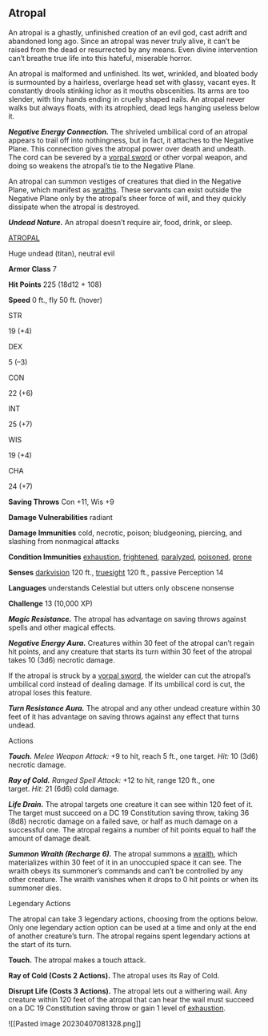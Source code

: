 ## Atropal

An atropal is a ghastly, unfinished creation of an evil god, cast adrift and abandoned long ago. Since an atropal was never truly alive, it can’t be raised from the dead or resurrected by any means. Even divine intervention can’t breathe true life into this hateful, miserable horror.

An atropal is malformed and unfinished. Its wet, wrinkled, and bloated body is surmounted by a hairless, overlarge head set with glassy, vacant eyes. It constantly drools stinking ichor as it mouths obscenities. Its arms are too slender, with tiny hands ending in cruelly shaped nails. An atropal never walks but always floats, with its atrophied, dead legs hanging useless below it.

_**Negative Energy Connection.**_ The shriveled umbilical cord of an atropal appears to trail off into nothingness, but in fact, it attaches to the Negative Plane. This connection gives the atropal power over death and undeath. The cord can be severed by a [vorpal sword](https://www.dndbeyond.com/magic-items/5397-vorpal-sword) or other vorpal weapon, and doing so weakens the atropal’s tie to the Negative Plane.

An atropal can summon vestiges of creatures that died in the Negative Plane, which manifest as [wraiths](https://www.dndbeyond.com/monsters/17064-wraith). These servants can exist outside the Negative Plane only by the atropal’s sheer force of will, and they quickly dissipate when the atropal is destroyed.

_**Undead Nature.**_ An atropal doesn’t require air, food, drink, or sleep.

[ATROPAL](https://www.dndbeyond.com/monsters/33015-atropal)

Huge undead (titan), neutral evil

**Armor Class** 7

**Hit Points** 225 (18d12 + 108)

**Speed** 0 ft., fly 50 ft. (hover)

STR

19 (+4)

DEX

5 (–3)

CON

22 (+6)

INT

25 (+7)

WIS

19 (+4)

CHA

24 (+7)

**Saving Throws** Con +11, Wis +9

**Damage Vulnerabilities** radiant

**Damage Immunities** cold, necrotic, poison; bludgeoning, piercing, and slashing from nonmagical attacks

**Condition Immunities** [exhaustion](https://www.dndbeyond.com/compendium/rules/basic-rules/appendix-a-conditions#Exhaustion), [frightened](https://www.dndbeyond.com/compendium/rules/basic-rules/appendix-a-conditions#Frightened), [paralyzed](https://www.dndbeyond.com/compendium/rules/basic-rules/appendix-a-conditions#Paralyzed), [poisoned](https://www.dndbeyond.com/compendium/rules/basic-rules/appendix-a-conditions#Poisoned), [prone](https://www.dndbeyond.com/compendium/rules/basic-rules/appendix-a-conditions#Prone)

**Senses** [darkvision](https://www.dndbeyond.com/compendium/rules/basic-rules/monsters#Darkvision) 120 ft., [truesight](https://www.dndbeyond.com/compendium/rules/basic-rules/monsters#Truesight) 120 ft., passive Perception 14

**Languages** understands Celestial but utters only obscene nonsense

**Challenge** 13 (10,000 XP)

_**Magic Resistance.**_ The atropal has advantage on saving throws against spells and other magical effects.

_**Negative Energy Aura.**_ Creatures within 30 feet of the atropal can’t regain hit points, and any creature that starts its turn within 30 feet of the atropal takes 10 (3d6) necrotic damage.

If the atropal is struck by a [vorpal sword](https://www.dndbeyond.com/magic-items/5397-vorpal-sword), the wielder can cut the atropal’s umbilical cord instead of dealing damage. If its umbilical cord is cut, the atropal loses this feature.

_**Turn Resistance Aura.**_ The atropal and any other undead creature within 30 feet of it has advantage on saving throws against any effect that turns undead.

Actions

_**Touch.** Melee Weapon Attack:_ +9 to hit, reach 5 ft., one target. _Hit:_ 10 (3d6) necrotic damage.

_**Ray of Cold.** Ranged Spell Attack:_ +12 to hit, range 120 ft., one target. _Hit:_ 21 (6d6) cold damage.

_**Life Drain.**_ The atropal targets one creature it can see within 120 feet of it. The target must succeed on a DC 19 Constitution saving throw, taking 36 (8d8) necrotic damage on a failed save, or half as much damage on a successful one. The atropal regains a number of hit points equal to half the amount of damage dealt.

_**Summon Wraith (Recharge 6).**_ The atropal summons a [wraith](https://www.dndbeyond.com/monsters/17064-wraith), which materializes within 30 feet of it in an unoccupied space it can see. The wraith obeys its summoner’s commands and can’t be controlled by any other creature. The wraith vanishes when it drops to 0 hit points or when its summoner dies.

Legendary Actions

The atropal can take 3 legendary actions, choosing from the options below. Only one legendary action option can be used at a time and only at the end of another creature’s turn. The atropal regains spent legendary actions at the start of its turn.

**Touch.** The atropal makes a touch attack.

**Ray of Cold (Costs 2 Actions).** The atropal uses its Ray of Cold.

**Disrupt Life (Costs 3 Actions).** The atropal lets out a withering wail. Any creature within 120 feet of the atropal that can hear the wail must succeed on a DC 19 Constitution saving throw or gain 1 level of [exhaustion](https://www.dndbeyond.com/compendium/rules/basic-rules/appendix-a-conditions#Exhaustion).

![[Pasted image 20230407081328.png]]